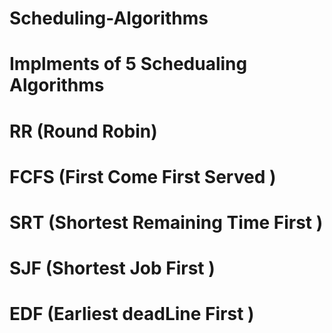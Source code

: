 # Scheduling-Algorithms
# Implments of 5 Schedualing Algorithms
# RR (Round Robin)
# FCFS (First Come First Served )
# SRT (Shortest Remaining Time First ) 
# SJF (Shortest Job First ) 
# EDF (Earliest deadLine First ) 
